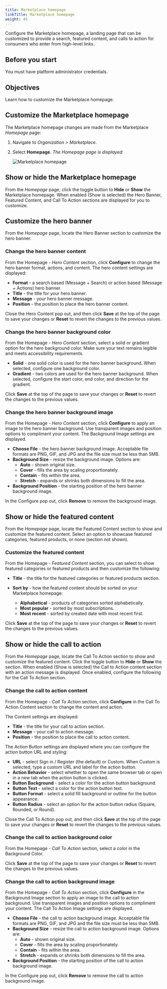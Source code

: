 ```yaml
---
title: Marketplace homepage
linkTitle: Marketplace homepage
weight: 45
---
```


Configure the Marketplace homepage, a landing page that can be customized to provide a search, featured content, and calls to action for consumers who enter from high-level links.

## Before you start

You must have platform administrator credentials.

## Objectives

Learn how to customize the Marketplace homepage.

## Customize the Marketplace homepage

The Marketplace homepage changes are made from the Marketplace *Homepage* page:

1. Navigate to *Organization > Marketplace*.
2. Select **Homepage**. *The Homepage page is displayed*:

    ![Marketplace homepage](/Images/marketplace/marketplace_homepage.png)

## Show or hide the Marketplace homepage

From the *Homepage* page, click the toggle button to **Hide** or **Show** the Marketplace homepage. When enabled (Show is selected) the Hero Banner, Featured Content, and Call To Action sections are displayed for you to customize.

## Customize the hero banner

From the *Homepage* page, locate the Hero Banner section to customize the hero banner.

### Change the hero banner content

From the Homepage - *Hero Content* section, click **Configure** to change the hero banner format, actions, and content. The hero content settings are displayed:

* **Format** - a search based (Message + Search) or action based (Message + Actions) hero banner.
* **Title** - the title for your hero banner.
* **Message** - your hero banner message.
* **Position** - the position to place the hero banner content.

Close the Hero Content pop out, and then click **Save** at the top of the page to save your changes or **Reset** to revert the changes to the previous values.

### Change the hero banner background color

From the Homepage - *Hero Content* section, select a solid or gradient option for the hero background color. Make sure your text remains legible and meets accessibility requirements.

* **Solid** - one solid color is used for the hero banner background. When selected, configure one background color.
* **Gradient** - two colors are used for the hero banner background. When selected, configure the start color, end color, and direction for the gradient.

Click **Save** at the top of the page to save your changes or **Reset** to revert the changes to the previous values.

### Change the hero banner background image

From the Homepage - *Hero Content* section, click **Configure** to apply an image to the hero banner background. Use transparent images and position options to compliment your content. The Background Image settings are displayed.

* **Choose File** - the hero banner background image. Acceptable file formats are PNG, GIF, and JPG and the file size must be less than 5MB.
* **Background Size** - resize the background image. Options are:
    * **Auto** - shown original size.
    * **Cover** - fills the area by scaling proportionately.
    * **Contain** - fits within the area.
    * **Stretch** - expands or shrinks both dimensions to fill the area.
* **Background Position** - the starting position of the hero banner background image.

In the Configure pop out, click **Remove** to remove the background image.

## Show or hide the featured content

From the *Homepage* page, locate the Featured Content section to show and customize the featured content. Select an option to showcase featured categories, featured products, or none (section not shown).

### Customize the featured content

From the Homepage - *Featured Content* section, you can select to show featured categories or featured products and then customize the following:

* **Title** - the title for the featured categories or featured products section.
* **Sort by** - how the featured content should be sorted on your Marketplace homepage:

    * **Alphabetical** - products of categories sorted alphabetically.
    * **Most popular** - sorted by most subscriptions.
    * **Most recent** - sorted by created date with most recent first.

Click **Save** at the top of the page to save your changes or **Reset** to revert the changes to the previous values.

## Show or hide the call to action

From the *Homepage* page, locate the Call To Action section to show and customize the featured content. Click the toggle button to **Hide** or **Show** the section. When enabled (Show is selected) the Call to Action content section with an action message is displayed. Once enabled, configure the following for the Call To Action section.

### Change the call to action content

From the Homepage - *Call To Action* section, click **Configure** in the Call To Action Content section to change the content and action.

The Content settings are displayed:

* **Title** - the title for your call to action section.
* **Message** - your call to action message.
* **Position** - the position to place the call to action content.

The Action Button settings are displayed where you can configure the action button URL and styling:

* **URL** - select Sign in / Register (the default) or Custom. When Custom is selected, type a custom URL and label for the action button.
* **Action Behavior** - select whether to open the same browser tab or open in a new tab when the action button is clicked.
* **Button Background** - select a color for the action button background.
* **Button Text** - select a color for the action button text.
* **Button Format** - select a solid fill background or outline for the button appearance.
* **Button Radius** - select an option for the action button radius (Square, Rounded, or Round).

Close the Call To Action pop out, and then click **Save** at the top of the page to save your changes or **Reset** to revert the changes to the previous values.

### Change the call to action background color

From the Homepage - *Call To Action* section, select a color in the Background Color.

Click **Save** at the top of the page to save your changes or **Reset** to revert the changes to the previous values.

### Change the call to action background image

From the Homepage - *Call To Action* section, click **Configure** in the Background Image section to apply an image to the call to action background. Use transparent images and position options to compliment your content. The Call To Action Image settings are displayed.

* **Choose File** - the call to action background image. Acceptable file formats are PNG, GIF, and JPG and the file size must be less than 5MB.
* **Background Size** - resize the call to action background image. Options are:
    * **Auto** - shown original size.
    * **Cover** - fills the area by scaling proportionately.
    * **Contain** - fits within the area.
    * **Stretch** - expands or shrinks both dimensions to fill the area.
* **Background Position** - the starting position of the call to action background image.

In the Configure pop out, click **Remove** to remove the call to action background image.